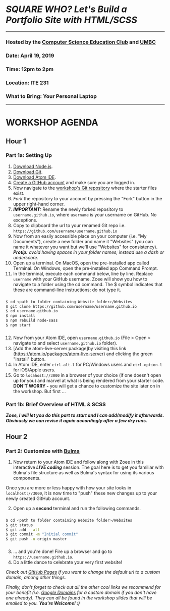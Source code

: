 # *SQUARE WHO? Let's Build a Portfolio Site with HTML/SCSS*
---
### Hosted by the [Computer Science Education Club](https://my3.my.umbc.edu/groups/cs-ed) and [UMBC](https://www.umbc.edu/)
### Date: April 19, 2019
### Time: 12pm to 2pm
### Location: ITE 231
### What to Bring: Your Personal Laptop
---
# WORKSHOP AGENDA

## __Hour 1__
### Part 1a: Setting Up  
1. [Download Node.js](https://nodejs.org/en/download/).
2. [Download Git](https://git-scm.com/downloads).
3. [Download Atom IDE](https://flight-manual.atom.io/getting-started/sections/installing-atom/).
4. [Create a GitHub account](https://github.com/) and make sure you are logged in.
5. Now navigate to the [workshop's Git repository](https://github.com/zleckron/cseduclub) where the starter files exist.
6. _Fork_ the repository to your account by pressing the "Fork" button in the upper right-hand corner.
7. *__IMPORTANT:__* Rename the newly forked repository to `username.github.io`, where `username` is your username on GitHub. No exceptions.
8. Copy to clipboard the url to your renamed Git repo i.e. `https://github.com/username/username.github.io`
9. Now from an easily accessible place on your computer (i.e. "My Documents"), create a new folder and name it "Websites" (you can name it whatever you want but we'll use "Websites" for consistency).
*__Protip:__ avoid having spaces in your folder names; instead use a dash or underscore.*
10. Open up a terminal. On MacOS, open the pre-installed app called Terminal. On Windows, open the pre-installed app Command Prompt.
11. In the terminal, execute each command below, line by line. Replace `username` with your GitHub username. Zoee will show you how to navigate to a folder using the cd command. The $ symbol indicates that these are command-line instructions; do not type it.
###
```sh
$ cd <path to folder containing Website folder>/Websites
$ git clone https://github.com/username/username.github.io
$ cd username.github.io
$ npm install
$ npm rebuild node-sass
$ npm start
```
###
12. Now from your Atom IDE, open `username.github.io` (File > Open > navigate to and select `username.github.io` folder).
13. [Add the atom-live-server package]by visiting this link (https://atom.io/packages/atom-live-server) and clicking the green "Install" button.
14. In Atom IDE, enter `ctrl-alt-l` for PC/Windows users and `ctrl-option-l` for iOS/Apple users.
15. Go to `locahost://3000` in a browser of your choice (if one doesn't open up for you) and marvel at what is being rendered from your starter code. __DON'T WORRY -__ you will get a chance to customize the site later on in the workshop. But first ...


### Part 1b: Brief Overview of HTML & SCSS
**_Zoee, I will let you do this part to start and I can add/modify it afterwards. Obviously we can revise it again accordingly after a few dry runs._**



##

## __Hour 2__
### Part 2: Customize with [Bulma](http://bulma.io)
1. Now return to your Atom IDE and follow along with Zoee in this interactive __*LIVE coding*__ session. The goal here is to get you familiar with Bulma's file structure as well as Bulma's syntax for using its various components.

Once you are more or less happy with how your site looks in `localhost://3000`, it is now time to "push" these new changes up to your newly created GitHub account. 

2. Open up a __second__ terminal and run the following commands.
###
```sh
$ cd <path to folder containing Website folder>/Websites
$ git status
$ git add --all
$ git commit -m "Initial commit"
$ git push -u origin master
```
###
3. … and you're done! Fire up a browser and go to `https://username.github.io`. 
4. Do a little dance to celebrate your very first website!


_Check out [GitHub Pages](https://pages.github.com/) if you want to change the default url to a custom domain, among other things._

_Finally, don't forget to check out all the other cool links we recommend for your benefit (i.e. [Google Domains](https://domains.google/#/) for a custom domain if you don't have one already). They can all be found in the workshop slides that will be emailed to you. **You're Welcome! :)**_
